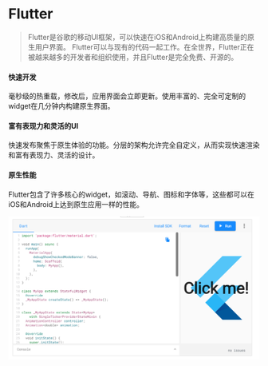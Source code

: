 # Flutter

> Flutter是谷歌的移动UI框架，可以快速在iOS和Android上构建高质量的原生用户界面。 Flutter可以与现有的代码一起工作。在全世界，Flutter正在被越来越多的开发者和组织使用，并且Flutter是完全免费、开源的。

#### 快速开发

毫秒级的热重载，修改后，应用界面会立即更新。使用丰富的、完全可定制的widget在几分钟内构建原生界面。

#### 富有表现力和灵活的UI

快速发布聚焦于原生体验的功能。分层的架构允许完全自定义，从而实现快速渲染和富有表现力、灵活的设计。

#### 原生性能

Flutter包含了许多核心的widget，如滚动、导航、图标和字体等，这些都可以在iOS和Android上达到原生应用一样的性能。

![image-20210310164846727](flutter.assets/image-20210310164846727.png)